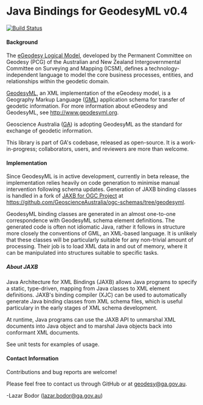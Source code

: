 # Java Bindings for GeodesyML v0.4

[![Build Status](https://travis-ci.org/GeoscienceAustralia/geodesyml-java-bindings.svg?branch=master)](https://travis-ci.org/GeoscienceAustralia/geodesyml-java-bindings)

#### Background

<!-- ##### eGeodesy-->

The [eGeodesy Logical Model](http://icsm.govspace.gov.au/egeodesy/), developed by the
Permanent Committee on Geodesy (PCG) of the Australian and New Zealand
Intergovernmental Committee on Surveying and Mapping (ICSM), defines a
technology-independent language to model the core business processes, entities,
and relationships within the geodetic domain.

<!-- ##### GeodesyML-->

[GeodesyML](http://github.com/GeoscienceAustralia/GeodesyML), an XML
implementation of the eGeodesy model, is a Geography Markup Language
([GML](http://www.opengeospatial.org/standards/gml))
application schema for transfer of geodetic information. For more information
about eGeodesy and GeodesyML, see http://www.geodesyml.org.

<!-- ##### Geoscience Australia-->

Geoscience Australia ([GA](http://www.ga.gov.au)) is adopting GeodesyML as the standard for
exchange of geodetic information.

This library is part of GA's codebase, released as open-source. It is a
work-in-progress; collaborators, users, and reviewers are more than welcome.

#### Implementation

Since GeodesyML is in active development, currently in beta release,
the implementation relies heavily on code generation to minimise manual
intervention following schema updates. Generation of JAXB binding classes is handled
in a fork of [JAXB for OGC Project](http://www.ogcnetwork.net/jaxb4ogc) at
https://github.com/GeoscienceAustralia/ogc-schemas/tree/geodesyml.

GeodesyML binding classes are generated in an almost one-to-one correspondence
with GeodesyML schema element definitions. The generated code is often not
idiomatic Java, rather it follows in structure more closely the conventions of
GML, an XML-based language. It is unlikely that these classes will be
particularly suitable for any non-trivial amount of processing. Their job is to
load XML data in and out of memory, where it can be manipulated into structures
suitable to specific tasks.

##### About JAXB
Java Architecture for XML Bindings (JAXB) allows Java programs to specify a
static, type-driven, mapping from Java classes to XML element definitions.
JAXB's binding compiler (XJC) can be used to automatically generate Java
binding classes from XML schema files, which is useful particulary in the early
stages of XML schema development.

At runtime, Java programs can use the JAXB API to unmarshal XML documents into Java object and to marshal
Java objects back into conformant XML documents.

See unit tests for examples of usage.

#### Contact Information

Contributions and bug reports are welcome!

Please feel free to contact us through GitHub or at geodesy@ga.gov.au.

-Lazar Bodor (lazar.bodor@ga.gov.au)





